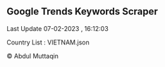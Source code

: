 

## Google Trends Keywords Scraper 
 
Last Update 07-02-2023 , 16:12:03

Country List :
VIETNAM.json



© Abdul Muttaqin 
